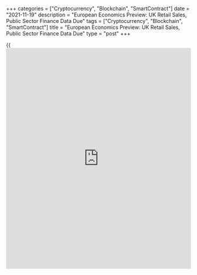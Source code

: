 +++
categories = ["Cryptocurrency", "Blockchain", "SmartContract"]
date = "2021-11-19"
description = "European Economics Preview: UK Retail Sales, Public Sector Finance Data Due"
tags = ["Cryptocurrency", "Blockchain", "SmartContract"]
title = "European Economics Preview: UK Retail Sales, Public Sector Finance Data Due"
type = "post"
+++

{{<iframe id="large-banner" src="https://www.bounty.group/#slide=9.0" width="100%" height="600" scrolling="no" style="border: 0px solid rgb(216, 221, 230); border-radius: 3px;">}}

Retail sales and public sector finances from the UK are due on Friday,
headlining a light day for the European economic [news](https://www.letsplayfx.com/blog/forex-news-website/).

At 1.30 am ET, France's Insee publishes unemployment data. The jobless
rate is forecast to drop to 7.8 percent in the third quarter from 8
percent a quarter ago.

At 2.00 am ET, the Office for National Statistics releases UK retail
sales and public sector finance data. Retail sales are forecast to grow
0.5 percent on month in October, reversing a 0.2 percent fall in
September.

In the meantime, producer prices are due from Germany. Producer price
inflation is seen rising to 16.2 percent in October from 14.2 percent in
September.

Also, quarterly GDP data is due from Norway. Economists forecast the
Mainland-Norway to expand 2.5 percent sequentially in the third quarter
after rising 1.4 percent in the second quarter.

At 3.30 am ET, European Central Bank Chief Christine Lagarde is set to
speak at the 31st Frankfurt European Banking Congress 2021 "From
Recovery to Strength".

At 4.00 am ET, the ECB releases euro area current account data for
September.

For comments and feedback [contact](https://www.playgroundfx.com/contact/): editorial@rtt[news](https://www.letsplayfx.com/blog/forex-news-website/).com

[Economic News][1]

 **What parts of the world are seeing the best (and worst) economic
performances lately? Click[here][2] to check out our [Econ Scorecard][2]
and find out! See up-to-the-moment [ranking](https://www.playgroundfx.com/blog/crypto-exchange-ranking/)s for the best and worst
performers in [GDP][2], [unemployment rate][3], [inflation][4] and much
more.**

   1. www.rtt[news](https://www.letsplayfx.com/blog/forex-news-website/).com/Content/EconomicNews.aspx
   2. www.rtt[news](https://www.letsplayfx.com/blog/forex-news-website/).com/economic-scorecard/world-rank/GDP/highest-performance.aspx
   3. www.rtt[news](https://www.letsplayfx.com/blog/forex-news-website/).com/economic-scorecard/world-rank/unemployment-rate/lowest-performance.aspx
   4. www.rtt[news](https://www.letsplayfx.com/blog/forex-news-website/).com/economic-scorecard/world-rank/CPI/highest-performance.aspx